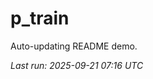 # p_train

Auto-updating README demo.

<!--START_SECTION:status-->
_Last run: 2025-09-21 07:16 UTC_
<!--END_SECTION:status-->

























































































































































































































































































































































































































































































































































































































































































































































